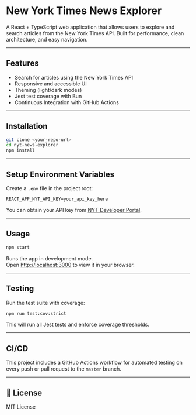 # New York Times News Explorer

A React + TypeScript web application that allows users to explore and search articles from the New York Times API. Built for performance, clean architecture, and easy navigation.

---

## **Features**
- Search for articles using the New York Times API
- Responsive and accessible UI
- Theming (light/dark modes)
- Jest test coverage with Bun
- Continuous Integration with GitHub Actions

---

## **Installation**

```bash
git clone <your-repo-url>
cd nyt-news-explorer
npm install
```

---

## **Setup Environment Variables**

Create a `.env` file in the project root:

```env
REACT_APP_NYT_API_KEY=your_api_key_here
```

You can obtain your API key from [NYT Developer Portal](https://developer.nytimes.com/).

---

## **Usage**

```bash
npm start
```
Runs the app in development mode.  
Open [http://localhost:3000](http://localhost:3000) to view it in your browser.

---

## **Testing**

Run the test suite with coverage:

```bash
npm run test:cov:strict
```

This will run all Jest tests and enforce coverage thresholds.

---

## **CI/CD**

This project includes a GitHub Actions workflow for automated testing on every push or pull request to the `master` branch.

---

## **📜 License**
MIT License

